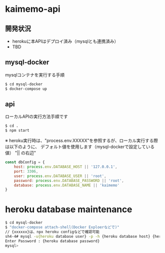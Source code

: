 # kaimemo-api

## 開発状況

- herokuに本APIはデプロイ済み（mysqlとも連携済み）
- TBD

## mysql-docker

mysqlコンテナを実行する手順

```sh
$ cd mysql-docker
$ docker-compose up
```

## api

ローカルAPIの実行方法手順です

```sh
$ cd .
$ npm start
```
※ heroku実行時は、"process.env.XXXXX"を参照するが、ローカル実行する際は以下のように、
デフォルト値を使用します（mysql-dockerで設定している値） "|| の右辺"

```js
const dbConfig = {
    host: process.env.DATABASE_HOST || '127.0.0.1',
    port: 3306,
    user: process.env.DATABASE_USER || 'root',
    password: process.env.DATABASE_PASSWORD || 'root',
    database: process.env.DATABASE_NAME || 'kaimemo'
}
```

# heroku database maintenance

```sh
$ cd mysql-docker
$ "docker-compose attach-shell(Docker Exploerなどで)"
// {xxxxxx}は、npx heroku configなどで確認可能
sh4-4# mysql -u{heroku database user} -p -h {heroku database host} {heroku database name}
Enter Password : {heroku database password}
mysql> 
```